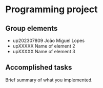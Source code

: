 # Programming project

## Group elements

- up202307809 João Miguel Lopes
- upXXXXX Name of element 2
- upXXXXX Name of element 3


## Accomplished tasks

Brief summary of what you implemented.